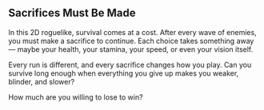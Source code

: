## Sacrifices Must Be Made

In this 2D roguelike, survival comes at a cost. After every wave of enemies, you must make a sacrifice to continue. Each choice takes something away — maybe your health, your stamina, your speed, or even your vision itself.

Every run is different, and every sacrifice changes how you play. Can you survive long enough when everything you give up makes you weaker, blinder, and slower?

How much are you willing to lose to win?

